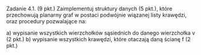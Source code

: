 Zadanie 4.1.
(9 pkt.) Zaimplementuj struktury danych (5 pkt.), które przechowują planarny
graf w postaci podwójnie wiązanej listy krawędzi, oraz procedury pozwalające na:

a) wypisanie wszystkich wierzchołków sąsiednich do danego wierzchołka v (2 pkt.)
b) wypisanie wszystkich krawędzi, które otaczają daną ścianę f (2 pkt.)
